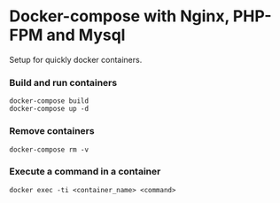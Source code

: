 # Docker-compose with Nginx, PHP-FPM and Mysql

Setup for quickly docker containers.

### Build and run containers

```
docker-compose build
docker-compose up -d
```

### Remove containers
```
docker-compose rm -v
```

### Execute a command in a container
```
docker exec -ti <container_name> <command>
```
